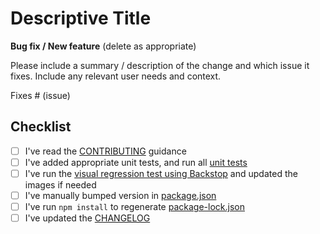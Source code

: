 # Descriptive Title

**Bug fix / New feature** (delete as appropriate)

Please include a summary / description of the change and which issue it fixes.  Include any relevant user needs and context.

Fixes # (issue)

## Checklist

* [ ] I've read the [CONTRIBUTING](../CONTRIBUTING.md) guidance
* [ ] I've added appropriate unit tests, and run all [unit tests](../CONTRIBUTING.md#unit-tests)
* [ ] I've run the [visual regression test using Backstop](../CONTRIBUTING.md#visual-regression-tests) and updated the images if needed
* [ ] I've manually bumped version in [package.json](../package.json)
* [ ] I've run `npm install` to regenerate [package-lock.json](../package-lock.json)
* [ ] I've updated the [CHANGELOG](../CHANGELOG.md)
